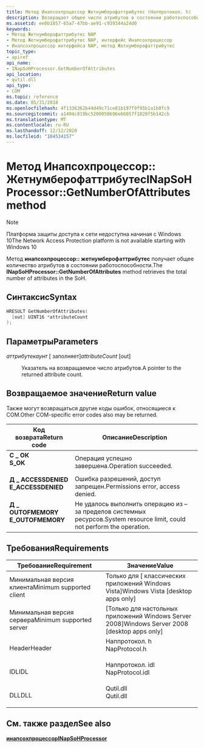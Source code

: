 ```yaml
---
title: Метод Инапсохпроцессор Жетнумберофаттрибутес (Наппротокол. h)
description: Возвращает общее число атрибутов в состоянии работоспособности.
ms.assetid: ee0b1857-65a7-47bb-ae91-c939344a24d0
keywords:
- Метод Жетнумберофаттрибутес NAP
- Метод Жетнумберофаттрибутес NAP, интерфейс Инапсохпроцессор
- Инапсохпроцессор интерфейса NAP, метод Жетнумберофаттрибутес
topic_type:
- apiref
api_name:
- INapSoHProcessor.GetNumberOfAttributes
api_location:
- qutil.dll
api_type:
- COM
ms.topic: reference
ms.date: 05/31/2018
ms.openlocfilehash: 4f1336362b44d49c71ce81b197f9f95b1a1b8fc9
ms.sourcegitcommit: a1494c819bc5200050696e66057f1020f5b142cb
ms.translationtype: MT
ms.contentlocale: ru-RU
ms.lasthandoff: 12/12/2020
ms.locfileid: "104534157"
---
```

# <a name="inapsohprocessorgetnumberofattributes-method"></a><span data-ttu-id="6ddf6-106">Метод Инапсохпроцессор:: Жетнумберофаттрибутес</span><span class="sxs-lookup"><span data-stu-id="6ddf6-106">INapSoHProcessor::GetNumberOfAttributes method</span></span>

> [!Note]  
> <span data-ttu-id="6ddf6-107">Платформа защиты доступа к сети недоступна начиная с Windows 10</span><span class="sxs-lookup"><span data-stu-id="6ddf6-107">The Network Access Protection platform is not available starting with Windows 10</span></span>

 

<span data-ttu-id="6ddf6-108">Метод **инапсохпроцессор:: жетнумберофаттрибутес** получает общее количество атрибутов в состоянии работоспособности.</span><span class="sxs-lookup"><span data-stu-id="6ddf6-108">The **INapSoHProcessor::GetNumberOfAttributes** method retrieves the total number of attributes in the SoH.</span></span>

## <a name="syntax"></a><span data-ttu-id="6ddf6-109">Синтаксис</span><span class="sxs-lookup"><span data-stu-id="6ddf6-109">Syntax</span></span>


```C++
HRESULT GetNumberOfAttributes(
  [out] UINT16 *attributeCount
);
```



## <a name="parameters"></a><span data-ttu-id="6ddf6-110">Параметры</span><span class="sxs-lookup"><span data-stu-id="6ddf6-110">Parameters</span></span>

<dl> <dt>

<span data-ttu-id="6ddf6-111">*аттрибутекаунт* \[ заполняет\]</span><span class="sxs-lookup"><span data-stu-id="6ddf6-111">*attributeCount* \[out\]</span></span>
</dt> <dd>

<span data-ttu-id="6ddf6-112">Указатель на возвращаемое число атрибутов.</span><span class="sxs-lookup"><span data-stu-id="6ddf6-112">A pointer to the returned attribute count.</span></span>

</dd> </dl>

## <a name="return-value"></a><span data-ttu-id="6ddf6-113">Возвращаемое значение</span><span class="sxs-lookup"><span data-stu-id="6ddf6-113">Return value</span></span>

<span data-ttu-id="6ddf6-114">Также могут возвращаться другие коды ошибок, относящиеся к COM.</span><span class="sxs-lookup"><span data-stu-id="6ddf6-114">Other COM-specific error codes also may be returned.</span></span>



| <span data-ttu-id="6ddf6-115">Код возврата</span><span class="sxs-lookup"><span data-stu-id="6ddf6-115">Return code</span></span>                                                                                     | <span data-ttu-id="6ddf6-116">Описание</span><span class="sxs-lookup"><span data-stu-id="6ddf6-116">Description</span></span>                                                        |
|-------------------------------------------------------------------------------------------------|--------------------------------------------------------------------|
| <dl> <span data-ttu-id="6ddf6-117"><dt>**С \_ ОК**</dt></span><span class="sxs-lookup"><span data-stu-id="6ddf6-117"><dt>**S\_OK** </dt></span></span> </dl>           | <span data-ttu-id="6ddf6-118">Операция успешно завершена.</span><span class="sxs-lookup"><span data-stu-id="6ddf6-118">Operation succeeded.</span></span><br/>                                    |
| <dl> <span data-ttu-id="6ddf6-119"><dt>**Д \_ ACCESSDENIED**</dt></span><span class="sxs-lookup"><span data-stu-id="6ddf6-119"><dt>**E\_ACCESSDENIED** </dt></span></span> </dl> | <span data-ttu-id="6ddf6-120">Ошибка разрешений, доступ запрещен.</span><span class="sxs-lookup"><span data-stu-id="6ddf6-120">Permissions error, access denied.</span></span><br/>                       |
| <dl> <span data-ttu-id="6ddf6-121"><dt>**Д \_ OUTOFMEMORY**</dt></span><span class="sxs-lookup"><span data-stu-id="6ddf6-121"><dt>**E\_OUTOFMEMORY** </dt></span></span> </dl>  | <span data-ttu-id="6ddf6-122">Не удалось выполнить операцию из – за пределов системных ресурсов.</span><span class="sxs-lookup"><span data-stu-id="6ddf6-122">System resource limit, could not perform the operation.</span></span><br/> |



 

## <a name="requirements"></a><span data-ttu-id="6ddf6-123">Требования</span><span class="sxs-lookup"><span data-stu-id="6ddf6-123">Requirements</span></span>



| <span data-ttu-id="6ddf6-124">Требование</span><span class="sxs-lookup"><span data-stu-id="6ddf6-124">Requirement</span></span> | <span data-ttu-id="6ddf6-125">Значение</span><span class="sxs-lookup"><span data-stu-id="6ddf6-125">Value</span></span> |
|-------------------------------------|--------------------------------------------------------------------------------------------|
| <span data-ttu-id="6ddf6-126">Минимальная версия клиента</span><span class="sxs-lookup"><span data-stu-id="6ddf6-126">Minimum supported client</span></span><br/> | <span data-ttu-id="6ddf6-127">Только для \[ классических приложений Windows Vista\]</span><span class="sxs-lookup"><span data-stu-id="6ddf6-127">Windows Vista \[desktop apps only\]</span></span><br/>                                             |
| <span data-ttu-id="6ddf6-128">Минимальная версия сервера</span><span class="sxs-lookup"><span data-stu-id="6ddf6-128">Minimum supported server</span></span><br/> | <span data-ttu-id="6ddf6-129">\[Только для настольных приложений Windows Server 2008\]</span><span class="sxs-lookup"><span data-stu-id="6ddf6-129">Windows Server 2008 \[desktop apps only\]</span></span><br/>                                       |
| <span data-ttu-id="6ddf6-130">Header</span><span class="sxs-lookup"><span data-stu-id="6ddf6-130">Header</span></span><br/>                   | <dl> <span data-ttu-id="6ddf6-131"><dt>Наппротокол. h</dt></span><span class="sxs-lookup"><span data-stu-id="6ddf6-131"><dt>NapProtocol.h</dt></span></span> </dl>   |
| <span data-ttu-id="6ddf6-132">IDL</span><span class="sxs-lookup"><span data-stu-id="6ddf6-132">IDL</span></span><br/>                      | <dl> <span data-ttu-id="6ddf6-133"><dt>Наппротокол. idl</dt></span><span class="sxs-lookup"><span data-stu-id="6ddf6-133"><dt>NapProtocol.idl</dt></span></span> </dl> |
| <span data-ttu-id="6ddf6-134">DLL</span><span class="sxs-lookup"><span data-stu-id="6ddf6-134">DLL</span></span><br/>                      | <dl> <span data-ttu-id="6ddf6-135"><dt>Qutil.dll</dt></span><span class="sxs-lookup"><span data-stu-id="6ddf6-135"><dt>Qutil.dll</dt></span></span> </dl>       |



## <a name="see-also"></a><span data-ttu-id="6ddf6-136">См. также раздел</span><span class="sxs-lookup"><span data-stu-id="6ddf6-136">See also</span></span>

<dl> <dt>

[<span data-ttu-id="6ddf6-137">**инапсохпроцессор**</span><span class="sxs-lookup"><span data-stu-id="6ddf6-137">**INapSoHProcessor**</span></span>](inapsohprocessor.md)
</dt> </dl>

 

 





